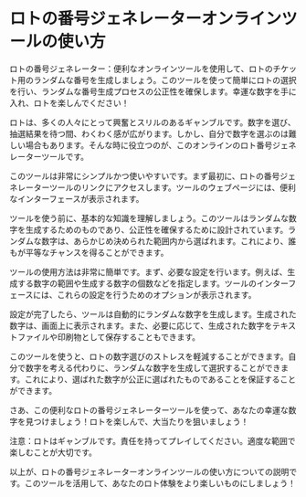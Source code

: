 ロトの番号ジェネレーターオンラインツールの使い方
========================

ロトの番号ジェネレーター：便利なオンラインツールを使用して、ロトのチケット用のランダムな番号を生成しましょう。このツールを使って簡単にロトの選択を行い、ランダムな番号生成プロセスの公正性を確保します。幸運な数字を手に入れ、ロトを楽しんでください！

ロトは、多くの人々にとって興奮とスリルのあるギャンブルです。数字を選び、抽選結果を待つ間、わくわく感が広がります。しかし、自分で数字を選ぶのは難しい場合もあります。そんな時に役立つのが、このオンラインのロト番号ジェネレーターツールです。

このツールは非常にシンプルかつ使いやすいです。まず最初に、ロトの番号ジェネレーターツールのリンクにアクセスします。ツールのウェブページには、便利なインターフェースが表示されます。

ツールを使う前に、基本的な知識を理解しましょう。このツールはランダムな数字を生成するためのものであり、公正性を確保するために設計されています。ランダムな数字は、あらかじめ決められた範囲内から選ばれます。これにより、誰もが平等なチャンスを得ることができます。

ツールの使用方法は非常に簡単です。まず、必要な設定を行います。例えば、生成する数字の範囲や生成する数字の個数などを指定します。ツールのインターフェースには、これらの設定を行うためのオプションが表示されます。

設定が完了したら、ツールは自動的にランダムな数字を生成します。生成された数字は、画面上に表示されます。また、必要に応じて、生成された数字をテキストファイルや印刷物として保存することもできます。

このツールを使うと、ロトの数字選びのストレスを軽減することができます。自分で数字を考える代わりに、ランダムな数字を生成して選択することができます。これにより、選ばれた数字が公正に選ばれたものであることを保証することができます。

さあ、この便利なロトの番号ジェネレーターツールを使って、あなたの幸運な数字を見つけましょう！ロトを楽しんで、大当たりを狙いましょう！

注意：ロトはギャンブルです。責任を持ってプレイしてください。適度な範囲で楽しむことが大切です。

以上が、ロトの番号ジェネレーターオンラインツールの使い方についての説明です。このツールを活用して、あなたのロト体験をより楽しいものにしましょう！